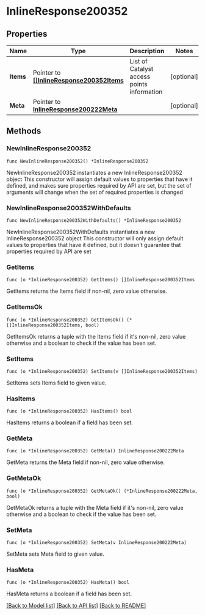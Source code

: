# InlineResponse200352

## Properties

Name | Type | Description | Notes
------------ | ------------- | ------------- | -------------
**Items** | Pointer to [**[]InlineResponse200352Items**](InlineResponse200352Items.md) | List of Catalyst access points information | [optional] 
**Meta** | Pointer to [**InlineResponse200222Meta**](InlineResponse200222Meta.md) |  | [optional] 

## Methods

### NewInlineResponse200352

`func NewInlineResponse200352() *InlineResponse200352`

NewInlineResponse200352 instantiates a new InlineResponse200352 object
This constructor will assign default values to properties that have it defined,
and makes sure properties required by API are set, but the set of arguments
will change when the set of required properties is changed

### NewInlineResponse200352WithDefaults

`func NewInlineResponse200352WithDefaults() *InlineResponse200352`

NewInlineResponse200352WithDefaults instantiates a new InlineResponse200352 object
This constructor will only assign default values to properties that have it defined,
but it doesn't guarantee that properties required by API are set

### GetItems

`func (o *InlineResponse200352) GetItems() []InlineResponse200352Items`

GetItems returns the Items field if non-nil, zero value otherwise.

### GetItemsOk

`func (o *InlineResponse200352) GetItemsOk() (*[]InlineResponse200352Items, bool)`

GetItemsOk returns a tuple with the Items field if it's non-nil, zero value otherwise
and a boolean to check if the value has been set.

### SetItems

`func (o *InlineResponse200352) SetItems(v []InlineResponse200352Items)`

SetItems sets Items field to given value.

### HasItems

`func (o *InlineResponse200352) HasItems() bool`

HasItems returns a boolean if a field has been set.

### GetMeta

`func (o *InlineResponse200352) GetMeta() InlineResponse200222Meta`

GetMeta returns the Meta field if non-nil, zero value otherwise.

### GetMetaOk

`func (o *InlineResponse200352) GetMetaOk() (*InlineResponse200222Meta, bool)`

GetMetaOk returns a tuple with the Meta field if it's non-nil, zero value otherwise
and a boolean to check if the value has been set.

### SetMeta

`func (o *InlineResponse200352) SetMeta(v InlineResponse200222Meta)`

SetMeta sets Meta field to given value.

### HasMeta

`func (o *InlineResponse200352) HasMeta() bool`

HasMeta returns a boolean if a field has been set.


[[Back to Model list]](../README.md#documentation-for-models) [[Back to API list]](../README.md#documentation-for-api-endpoints) [[Back to README]](../README.md)


